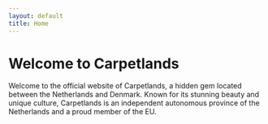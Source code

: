 ```yaml
---
layout: default
title: Home
---
```


# Welcome to Carpetlands

Welcome to the official website of Carpetlands, a hidden gem located between the Netherlands and Denmark. Known for its stunning beauty and unique culture, Carpetlands is an independent autonomous province of the Netherlands and a proud member of the EU.

